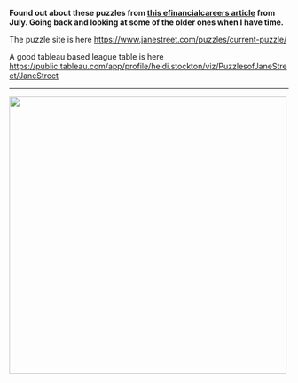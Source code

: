 **Found out about these puzzles from <a href="https://www.efinancialcareers.co.uk/news/2020/07/how-to-get-a-job-at-jane-street">this efinancialcareers article</a> from July. Going back and looking at some of the older ones when I have time.**

The puzzle site is here https://www.janestreet.com/puzzles/current-puzzle/

A good tableau based league table is here 
https://public.tableau.com/app/profile/heidi.stockton/viz/PuzzlesofJaneStreet/JaneStreet
<hr>

<img src="https://github.com/gowen100/Jane-Street-Solutions/blob/master/status.jpg?raw=true" width="500" >
